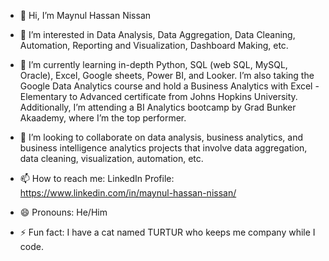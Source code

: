 - 👋 Hi, I’m Maynul Hassan Nissan

- 👀 I’m interested in Data Analysis, Data Aggregation, Data Cleaning, Automation, Reporting and Visualization, Dashboard Making, etc.

- 🌱 I’m currently learning in-depth Python, SQL (web SQL, MySQL, Oracle), Excel, Google sheets, Power BI, and Looker. I’m also taking the Google Data Analytics course and hold a Business Analytics with Excel - Elementary to Advanced certificate from Johns Hopkins University. Additionally, I’m attending a BI Analytics bootcamp by Grad Bunker Akaademy, where I’m the top performer.

- 💞️ I’m looking to collaborate on data analysis, business analytics, and business intelligence analytics projects that involve data aggregation, data cleaning, visualization, automation, etc.

- 📫 How to reach me: LinkedIn Profile: https://www.linkedin.com/in/maynul-hassan-nissan/

- 😄 Pronouns: He/Him

- ⚡ Fun fact: I have a cat named TURTUR who keeps me company while I code.

<!---
NISSAN40499/NISSAN40499 is a ✨ special ✨ repository because its `README.md` (this file) appears on your GitHub profile.
You can click the Preview link to take a look at your changes.
--->
